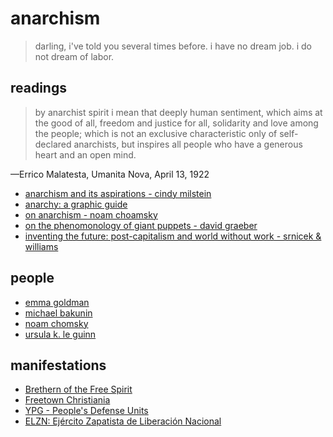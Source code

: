 # anarchism

> darling, i've told you several times before. i have no dream job. i do not dream of labor.

## readings

> by anarchist spirit i mean that deeply human sentiment, which aims at the good of all, freedom and justice for all, solidarity and love among the people; which is not an exclusive characteristic only of self-declared anarchists, but inspires all people who have a generous heart and an open mind.

—Errico Malatesta, Umanita Nova, April 13, 1922

- [anarchism and its aspirations - cindy milstein](https://theanarchistlibrary.org/library/cindy-milstein-anarchism-and-its-aspirations)
- [anarchy: a graphic guide](https://files.libcom.org/files/anarchy-graphic-guide-clifford-harper.pdf)
- [on anarchism - noam choamsky](https://theanarchistlibrary.org/library/noam-chomsky-on-anarchism)
- [on the phenomonology of giant puppets - david graeber](https://theanarchistlibrary.org/library/david-graeber-on-the-phenomenology-of-giant-puppets)
- [inventing the future: post-capitalism and world without work - srnicek & williams](https://www.versobooks.com/books/2315-inventing-the-future)

## people

- [emma goldman](https://en.wikipedia.org/wiki/Emma_Goldman)
- [michael bakunin](https://en.wikipedia.org/wiki/Mikhail_Bakunin)
- [noam chomsky](https://en.wikipedia.org/wiki/Noam_Chomsky#Political_views)
- [ursula k. le guinn](https://en.wikipedia.org/wiki/Ursula_K._Le_Guin)

## manifestations

- [Brethern of the Free Spirit](https://en.wikipedia.org/wiki/Brethren_of_the_Free_Spirit)
- [Freetown Christiania](https://en.wikipedia.org/wiki/Freetown_Christiania)
- [YPG - People's Defense Units](https://en.wikipedia.org/wiki/People%27s_Defense_Units)
- [ELZN: Ejército Zapatista de Liberación Nacional](https://en.wikipedia.org/wiki/Zapatista_Army_of_National_Liberation)
